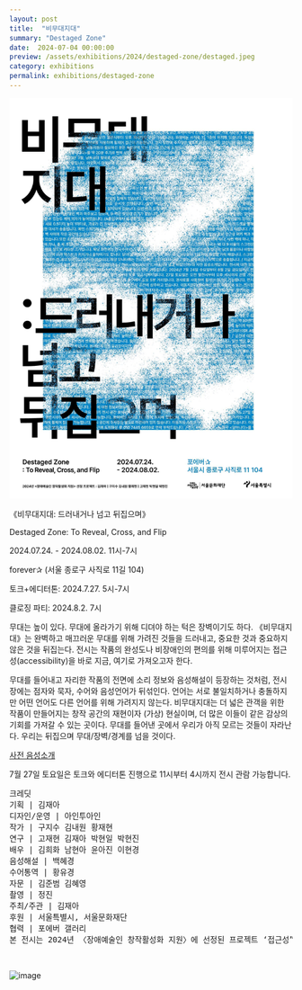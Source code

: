 ```yaml
---
layout: post
title:  "비무대지대"
summary: "Destaged Zone"
date:  2024-07-04 00:00:00
preview: /assets/exhibitions/2024/destaged-zone/destaged.jpeg
category: exhibitions
permalink: exhibitions/destaged-zone
---
```


![Picture 1](/assets/exhibition/2024/destaged-zone/IMG_6974.jpg)


《비무대지대: 드러내거나 넘고 뒤집으며》

Destaged Zone: To Reveal, Cross, and Flip

2024.07.24. - 2024.08.02. 11시-7시

forever✰ (서울 종로구 사직로 11길 104)

토크+에디터톤: 2024.7.27. 5시-7시

클로징 파티: 2024.8.2. 7시

무대는 높이 있다. 무대에 올라가기 위해 디뎌야 하는 턱은 장벽이기도 하다. 《비무대지대》는 완벽하고 매끄러운 무대를 위해 가려진 것들을 드러내고, 중요한 것과 중요하지 않은 것을 뒤집는다. 전시는 작품의 완성도나 비장애인의 편의를 위해 미루어지는 접근성(accessibility)을 바로 지금, 여기로 가져오고자 한다.

무대를 들어내고 자리한 작품의 전면에 소리 정보와 음성해설이 등장하는 것처럼, 전시장에는 점자와 묵자, 수어와 음성언어가 뒤섞인다. 언어는 서로 불일치하거나 충돌하지만 어떤 언어도 다른 언어를 위해 가려지지 않는다. 비무대지대는 더 넓은 관객을 위한 작품이 만들어지는 창작 공간의 재현이자 (가상) 현실이며, 더 많은 이들이 같은 감상의 기회를 가져갈 수 있는 곳이다. 무대를 들어낸 곳에서 우리가 아직 모르는 것들이 자라난다. 우리는 뒤집으며 무대/장벽/경계를 넘을 것이다.

[사전 음성소개](https://youtu.be/GkYlZXyZ1jQ?feature=shared)


7월 27일 토요일은 토크와 에디터톤 진행으로 11시부터 4시까지 전시 관람 가능합니다.

<pre>크레딧
기획 | 김재아
디자인/운영 | 아인투아인
작가 | 구지수 김내원 황재현
연구 | 고재현 김재아 박현일 박현진
배우 | 김희화 남현아 윤아진 이현경
음성해설 | 백혜경
수어통역 | 황유경
자문 | 김준범 김혜영
촬영 | 정진
주최/주관 | 김재아
후원 | 서울특별시, 서울문화재단
협력 | 포에버 갤러리
본 전시는 2024년 〈장애예술인 창작활성화 지원〉에 선정된 프로젝트 ‘접근성” 리서치랩’의 결과 공유회입니다. 
 
 </pre>
 <img src="/assets/exhibition/2024/destaged-zone/IMG_6973.JPG" alt="image" style="width:800px;height:auto;">
 
 

